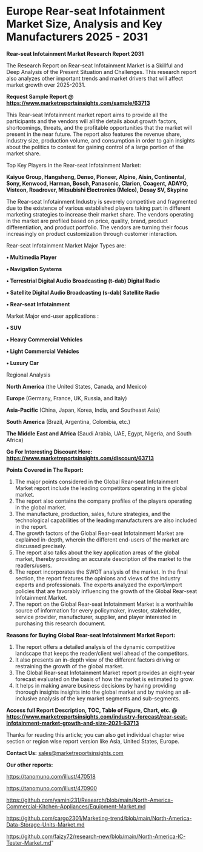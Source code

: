 # Europe Rear-seat Infotainment Market Size, Analysis and Key Manufacturers 2025 - 2031

<strong>Rear-seat Infotainment Market Research Report 2031</strong>

The Research Report on Rear-seat Infotainment Market is a Skillful and Deep Analysis of the Present Situation and Challenges. This research report also analyzes other important trends and market drivers that will affect market growth over 2025-2031.

<strong>Request Sample Report @ <a href=https://www.marketreportsinsights.com/sample/63713>https://www.marketreportsinsights.com/sample/63713</a></strong>

This Rear-seat Infotainment market report aims to provide all the participants and the vendors will all the details about growth factors, shortcomings, threats, and the profitable opportunities that the market will present in the near future. The report also features the revenue share, industry size, production volume, and consumption in order to gain insights about the politics to contest for gaining control of a large portion of the market share.

Top Key Players in the Rear-seat Infotainment Market:

<strong>Kaiyue Group, Hangsheng, Denso, Pioneer, Alpine, Aisin, Continental, Sony, Kenwood, Harman, Bosch, Panasonic, Clarion, Coagent, ADAYO, Visteon, Roadrover, Mitsubishi Electronics (Melco), Desay SV, Skypine</strong>

The Rear-seat Infotainment Industry is severely competitive and fragmented due to the existence of various established players taking part in different marketing strategies to increase their market share. The vendors operating in the market are profiled based on price, quality, brand, product differentiation, and product portfolio. The vendors are turning their focus increasingly on product customization through customer interaction.

Rear-seat Infotainment Market Major Types are:

<strong>• Multimedia Player

• Navigation Systems 

• Terrestrial Digital Audio Broadcasting (t-dab) Digital Radio

• Satellite Digital Audio Broadcasting (s-dab) Satellite Radio

• Rear-seat Infotainment</strong>

Market Major end-user applications :

<strong>• SUV

• Heavy Commercial Vehicles

• Light Commercial Vehicles

• Luxury Car</strong>

Regional Analysis

</u><strong><b>North America</b></strong> (the United States, Canada, and Mexico)

<strong><b>Europe </b></strong>(Germany, France, UK, Russia, and Italy)

<strong><b>Asia-Pacific</b></strong> (China, Japan, Korea, India, and Southeast Asia)

<strong><b>South America</b></strong> (Brazil, Argentina, Colombia, etc.)

<strong><b>The Middle East and Africa</b></strong> (Saudi Arabia, UAE, Egypt, Nigeria, and South Africa)

<strong>Go For Interesting Discount Here: <a href=https://www.marketreportsinsights.com/discount/63713>https://www.marketreportsinsights.com/discount/63713</a></strong>

<strong>Points Covered in The Report:</strong>
<ol>
  <li>The major points considered in the Global Rear-seat Infotainment Market report include the leading competitors operating in the global market.</li>
  <li>The report also contains the company profiles of the players operating in the global market.</li>
  <li>The manufacture, production, sales, future strategies, and the technological capabilities of the leading manufacturers are also included in the report.</li>
  <li>The growth factors of the Global Rear-seat Infotainment Market are explained in-depth, wherein the different end-users of the market are discussed precisely.</li>
  <li>The report also talks about the key application areas of the global market, thereby providing an accurate description of the market to the readers/users.</li>
  <li>The report incorporates the SWOT analysis of the market. In the final section, the report features the opinions and views of the industry experts and professionals. The experts analyzed the export/import policies that are favorably influencing the growth of the Global Rear-seat Infotainment Market.</li>
  <li>The report on the Global Rear-seat Infotainment Market is a worthwhile source of information for every policymaker, investor, stakeholder, service provider, manufacturer, supplier, and player interested in purchasing this research document.</li>
</ol>
<strong>Reasons for Buying Global Rear-seat Infotainment Market Report:</strong>

<ol>
  <li>The report offers a detailed analysis of the dynamic competitive landscape that keeps the reader/client well ahead of the competitors.</li>
  <li>It also presents an in-depth view of the different factors driving or restraining the growth of the global market.</li>
  <li>The Global Rear-seat Infotainment Market report provides an eight-year forecast evaluated on the basis of how the market is estimated to grow.</li>
  <li>It helps in making aware business decisions by having providing thorough insights insights into the global market and by making an all-inclusive analysis of the key market segments and sub-segments.</li>
</ol>
<strong>Access full Report Description, TOC, Table of Figure, Chart, etc. @ <a href=https://www.marketreportsinsights.com/industry-forecast/rear-seat-infotainment-market-growth-and-size-2021-63713>https://www.marketreportsinsights.com/industry-forecast/rear-seat-infotainment-market-growth-and-size-2021-63713</a></strong>


Thanks for reading this article; you can also get individual chapter wise section or region wise report version like Asia, United States, Europe.

<strong>Contact Us:</strong>
sales@marketreportsinsights.com

<strong>Our other reports:</strong>

<a href=https://tanomuno.com/illust/470518>https://tanomuno.com/illust/470518</a>

<a href=https://tanomuno.com/illust/470900>https://tanomuno.com/illust/470900</a>

<a href=https://github.com/yamini231/Research/blob/main/North-America-Commercial-Kitchen-Appliances/Equipment-Market.md>https://github.com/yamini231/Research/blob/main/North-America-Commercial-Kitchen-Appliances/Equipment-Market.md</a>

<a href=https://github.com/cargo2301/Marketing-trend/blob/main/North-America-Data-Storage-Units-Market.md>https://github.com/cargo2301/Marketing-trend/blob/main/North-America-Data-Storage-Units-Market.md</a>

<a href=https://github.com/faizy72/research-new/blob/main/North-America-IC-Tester-Market.md>https://github.com/faizy72/research-new/blob/main/North-America-IC-Tester-Market.md</a>"
